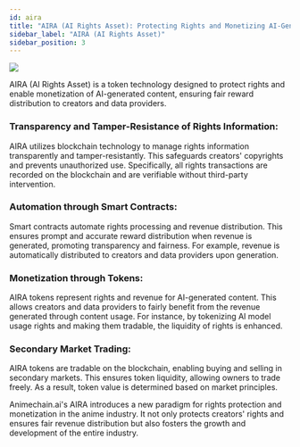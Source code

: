 ```yaml
---
id: aira
title: "AIRA (AI Rights Asset): Protecting Rights and Monetizing AI-Generated Content through Token Technology"
sidebar_label: "AIRA (AI Rights Asset)"
sidebar_position: 3
---
```


<img src="/img/img3_AIRA.png" className="custom-img"/>

AIRA (AI Rights Asset) is a token technology designed to protect rights and enable monetization of AI-generated content, ensuring fair reward distribution to creators and data providers.


### Transparency and Tamper-Resistance of Rights Information: 

AIRA utilizes blockchain technology to manage rights information transparently and tamper-resistantly. This safeguards creators' copyrights and prevents unauthorized use. Specifically, all rights transactions are recorded on the blockchain and are verifiable without third-party intervention.


### Automation through Smart Contracts: 

Smart contracts automate rights processing and revenue distribution. This ensures prompt and accurate reward distribution when revenue is generated, promoting transparency and fairness. For example, revenue is automatically distributed to creators and data providers upon generation.


### Monetization through Tokens: 

AIRA tokens represent rights and revenue for AI-generated content. This allows creators and data providers to fairly benefit from the revenue generated through content usage. For instance, by tokenizing AI model usage rights and making them tradable, the liquidity of rights is enhanced.


### Secondary Market Trading: 

AIRA tokens are tradable on the blockchain, enabling buying and selling in secondary markets. This ensures token liquidity, allowing owners to trade freely. As a result, token value is determined based on market principles.

Animechain.ai's AIRA introduces a new paradigm for rights protection and monetization in the anime industry. It not only protects creators' rights and ensures fair revenue distribution but also fosters the growth and development of the entire industry.
